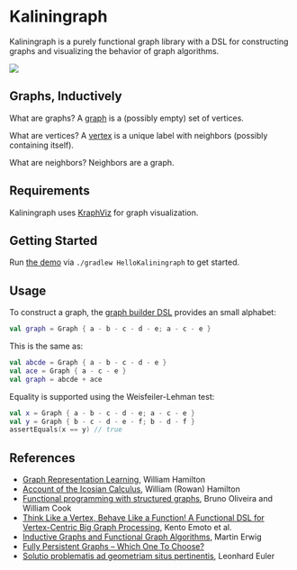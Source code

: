 # Kaliningraph

Kaliningraph is a purely functional graph library with a DSL for constructing graphs and visualizing the behavior of graph algorithms.

![](https://upload.wikimedia.org/wikipedia/commons/1/15/Image-Koenigsberg%2C_Map_by_Merian-Erben_1652.jpg)

## Graphs, Inductively

What are graphs? A [graph](src/main/kotlin/edu/mcgill/kaliningraph/Graph.kt) is a (possibly empty) set of vertices.

What are vertices? A [vertex](src/main/kotlin/edu/mcgill/kaliningraph/Vertex.kt) is a unique label with neighbors (possibly containing itself).

What are neighbors? Neighbors are a graph.

## Requirements

Kaliningraph uses [KraphViz](https://github.com/nidi3/graphviz-java#kotlin-dsl) for graph visualization.

## Getting Started

Run [the demo](src/main/kotlin/edu/mcgill/kaliningraph/HelloKaliningraph.kt) via `./gradlew HelloKaliningraph` to get started.

## Usage

To construct a graph, the [graph builder DSL](src/main/kotlin/edu/mcgill/kaliningraph/GraphBuilder.kt) provides an small alphabet:

```kotlin
val graph = Graph { a - b - c - d - e; a - c - e }
```

This is the same as:

```kotlin
val abcde = Graph { a - b - c - d - e }
val ace = Graph { a - c - e }
val graph = abcde + ace
```

Equality is supported using the Weisfeiler-Lehman test:

```kotlin
val x = Graph { a - b - c - d - e; a - c - e }
val y = Graph { b - c - d - e - f; b - d - f }
assertEquals(x == y) // true
```

## References

* [Graph Representation Learning](https://cs.mcgill.ca/~wlh/comp766/notes.html), William Hamilton
* [Account of the Icosian Calculus](http://www.kurims.kyoto-u.ac.jp/EMIS/classics/Hamilton/PRIAIcos.pdf), William (Rowan) Hamilton
* [Functional programming with structured graphs](http://www.cs.utexas.edu/~wcook/Drafts/2012/graphs.pdf), Bruno Oliveira and William Cook
* [Think Like a Vertex, Behave Like a Function! A Functional DSL for Vertex-Centric Big Graph Processing](http://research.nii.ac.jp/~hu/pub/icfp16.pdf), Kento Emoto et al.
* [Inductive Graphs and Functional Graph Algorithms](http://citeseerx.ist.psu.edu/viewdoc/download?doi=10.1.1.28.9377&rep=rep1&type=pdf), Martin Erwig
* [Fully Persistent Graphs – Which One To Choose?](http://www.academia.edu/download/15079317/implementation_of_functional_languages__9_conf.__iflsharp97(lncs1467__springer__1998)(isbn_3540648496)(382s).pdf#page=131)
* [Solutio problematis ad geometriam situs pertinentis](http://eulerarchive.maa.org/docs/originals/E053.pdf), Leonhard Euler